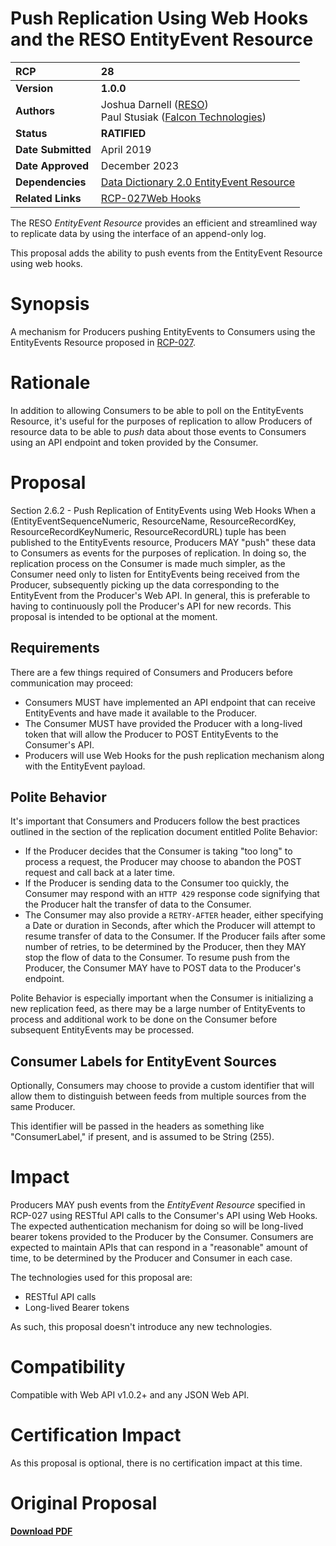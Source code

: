 # Push Replication Using Web Hooks and the RESO EntityEvent Resource

| **RCP** | 28 |
| :--- | :--- |
| **Version** | **1.0.0** |
| **Authors** | Joshua Darnell ([RESO](mailto:josh@reso.org))<br />Paul Stusiak ([Falcon Technologies](pstusiak@falcontechnologies.com)) | 
| **Status** | **RATIFIED** |
| **Date Submitted** | April 2019 |
| **Date Approved** | December 2023 |
| **Dependencies** | [Data Dictionary 2.0 EntityEvent Resource](https://ddwiki.reso.org/display/DDW20/EntityEvent+Resource) |
| **Related Links** | [RCP-027](./entity-events.md)[Web Hooks](https://en.wikipedia.org/wiki/Webhook) |

The RESO _EntityEvent Resource_ provides an efficient and streamlined way to replicate data by using the interface of an append-only log.

This proposal adds the ability to push events from the EntityEvent Resource using web hooks.

# Synopsis
A mechanism for Producers pushing EntityEvents to Consumers using the EntityEvents Resource proposed in [RCP-027](./entity-events.md).


# Rationale
In addition to allowing Consumers to be able to poll on the EntityEvents Resource, 
it's useful for the purposes of replication to allow Producers of resource data to be able to _push_ data about those events to 
Consumers using an API endpoint and token provided by the Consumer.

# Proposal
Section 2.6.2 - Push Replication of EntityEvents using Web Hooks
When a (EntityEventSequenceNumeric, ResourceName, ResourceRecordKey, ResourceRecordKeyNumeric, ResourceRecordURL) tuple has been published to the EntityEvents resource, Producers MAY "push" these data to Consumers as events for the purposes of replication. In doing so, the replication process on the Consumer is made much simpler, as the Consumer need only to listen for EntityEvents being received from the Producer, subsequently picking up the data corresponding to the EntityEvent from the Producer's Web API. In general, this is preferable to having to continuously poll the Producer's API for new records. This proposal is intended to be optional at the moment.

## Requirements
There are a few things required of Consumers and Producers before communication may proceed:
* Consumers MUST have implemented an API endpoint that can receive EntityEvents and have made it available to the Producer.
* The Consumer MUST have provided the Producer with a long-lived token that will allow the Producer to POST EntityEvents to the Consumer's API.
* Producers will use Web Hooks for the push replication mechanism along with the EntityEvent payload.

## Polite Behavior
It's important that Consumers and Producers follow the best practices outlined in the section of the replication document entitled Polite Behavior:
* If the Producer decides that the Consumer is taking "too long" to process a request, 
the Producer may choose to abandon the POST request and call back at a later time.
* If the Producer is sending data to the Consumer too quickly, the Consumer may respond with an `HTTP 429` response code signifying that the Producer halt the transfer of data to the Consumer.
* The Consumer may also provide a `RETRY-AFTER` header, either specifying a Date or duration in Seconds, after which the Producer will attempt to resume transfer of data to the Consumer.
If the Producer fails after some number of retries, to be determined by the Producer, then they MAY stop the flow of data to the Consumer. To resume push from the Producer, the Consumer MAY have to POST data to the Producer's endpoint.

Polite Behavior is especially important when the Consumer is initializing a new replication feed, 
as there may be a large number of EntityEvents to process and additional work to be done on the Consumer before subsequent 
EntityEvents may be processed. 

## Consumer Labels for EntityEvent Sources
Optionally, Consumers may choose to provide a custom identifier that will allow them to distinguish between feeds 
from multiple sources from the same Producer. 

This identifier will be passed in the headers as something like "ConsumerLabel," if present, and is assumed to be String (255).

# Impact
Producers MAY push events from the _EntityEvent Resource_ specified in RCP-027 using RESTful API calls to the Consumer's API using Web Hooks. The expected authentication mechanism for doing so will be long-lived bearer tokens provided to the Producer by the Consumer. Consumers are expected to maintain APIs that can respond in a "reasonable" amount of time, to be determined by the Producer and Consumer in each case.  

The technologies used for this proposal are:
* RESTful API calls
* Long-lived Bearer tokens

As such, this proposal doesn't introduce any new technologies.

# Compatibility
Compatible with Web API v1.0.2+ and any JSON Web API.

# Certification Impact
As this proposal is optional, there is no certification impact at this time. 

# Original Proposal
[**Download PDF**](https://github.com/RESOStandards/transport/files/9862869/RESOWebAPIRCP-RCP.-.WEBAPI-028.Push.Replication.from.the.EntityEvent.Resource-251022-181630.pdf)
